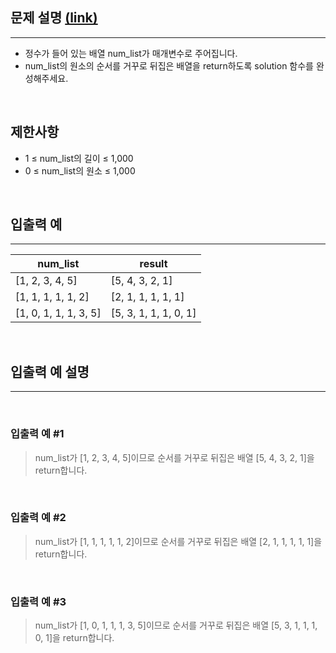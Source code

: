 ## 문제 설명 [(link)](https://school.programmers.co.kr/learn/courses/30/lessons/120821?language=javascript)

---

- 정수가 들어 있는 배열 num_list가 매개변수로 주어집니다.
- num_list의 원소의 순서를 거꾸로 뒤집은 배열을 return하도록 solution 함수를 완성해주세요.

<br>

## 제한사항

- 1 ≤ num_list의 길이 ≤ 1,000
- 0 ≤ num_list의 원소 ≤ 1,000

<br>

## 입출력 예

---

| num_list              | result                |
| --------------------- | --------------------- |
| [1, 2, 3, 4, 5]       | [5, 4, 3, 2, 1]       |
| [1, 1, 1, 1, 1, 2]    | [2, 1, 1, 1, 1, 1]    |
| [1, 0, 1, 1, 1, 3, 5] | [5, 3, 1, 1, 1, 0, 1] |

<br>

## 입출력 예 설명

---

<br>

### 입출력 예 #1

> num_list가 [1, 2, 3, 4, 5]이므로 순서를 거꾸로 뒤집은 배열 [5, 4, 3, 2, 1]을 return합니다.

<br>

### 입출력 예 #2

> num_list가 [1, 1, 1, 1, 1, 2]이므로 순서를 거꾸로 뒤집은 배열 [2, 1, 1, 1, 1, 1]을 return합니다.

<br>

### 입출력 예 #3

> num_list가 [1, 0, 1, 1, 1, 3, 5]이므로 순서를 거꾸로 뒤집은 배열 [5, 3, 1, 1, 1, 0, 1]을 return합니다.

